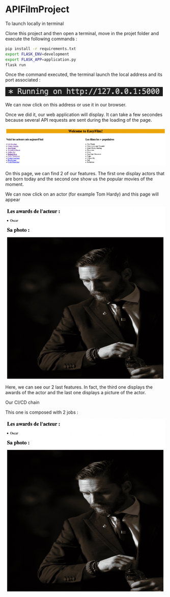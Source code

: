 # APIFilmProject

To launch locally in terminal

Clone this project and then open a terminal, move in the projet folder and execute the following commands :

```bash 
pip install -r requirements.txt
export FLASK_ENV=development   
export FLASK_APP=application.py
flask run
```

Once the command executed, the terminal launch the local address and its port associated : 

![My Image](./images/imageAddressLocal.png)

We can now click on this address or use it in our browser.

Once we did it, our web application will display.
It can take a few secondes because several API requests are sent during the loading of the page.

![My Image](./images/HomePage.png)

On this page, we can find 2 of our features. The first one display actors that are born today and the second one show us the popular movies of the moment.

We can now click on an actor (for example Tom Hardy) and this page will appear 

![My Image](./images/TomHardy.png)

Here, we can see our 2 last features. In fact, the third one displays the awards of the actor and the last one displays a picture of the actor.

Our CI/CD chain

This one is composed with 2 jobs :

![My Image](./images/TomHardy.png)


